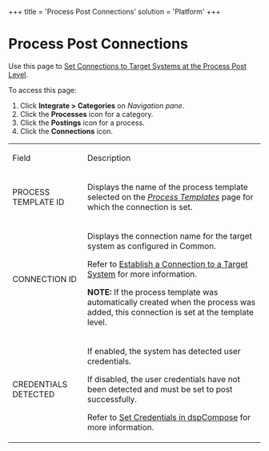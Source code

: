 +++
title = 'Process Post Connections'
solution = 'Platform'
+++

# Process Post Connections

<div class="use">

Use this page to [Set Connections to Target Systems at the Process Post
Level](../Use_Cases/Edit_Connections_to_Target_Systems_at_the_Process_Post_Level.htm).

</div>

To access this page:

1.  Click <span style="font-weight: bold;">Integrate \>
    </span>**Categories** on *Navigation pane*.
2.  Click the **Processes** icon for a category.
3.  Click the **Postings** icon for a process.
4.  Click the <span style="font-weight: bold;">Connections</span> icon.

<table>
<tbody>
<tr class="odd">
<td><p>Field</p></td>
<td><p>Description</p></td>
</tr>
<tr class="even">
<td><p>PROCESS TEMPLATE ID</p></td>
<td><p>Displays the name of the process template selected on the <span style="font-style: italic;"><a href="Process_Templates_H.htm">Process Templates</a></span> page for which the connection is set.</p></td>
</tr>
<tr class="odd">
<td><p>CONNECTION ID</p></td>
<td><p>Displays the connection name for the target system as configured in Common.</p>
<p>Refer to <a href="../../Common/Use_Cases/Establish_a_Connection_to_a_target_system_Overview.htm">Establish a Connection to a Target System</a> for more information.</p>
<p><strong>NOTE:</strong> If the process template was automatically created when the process was added, this connection is set at the template level.</p></td>
</tr>
<tr class="even">
<td><p>CREDENTIALS DETECTED</p></td>
<td><p>If enabled, the system has detected user credentials.</p>
<p>If disabled, the user credentials have not been detected and must be set to post successfully.</p>
<p>Refer to <a href="../../../Data_Quality/dspCompose/Config/User_Credentials_in_dspCompose.htm">Set Credentials in dspCompose</a> for more information.</p></td>
</tr>
</tbody>
</table>
